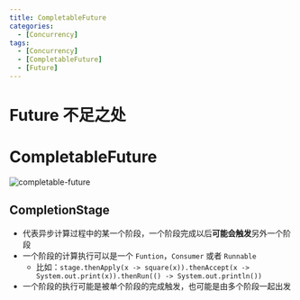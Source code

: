 ```yaml
---
title: CompletableFuture
categories:
  - [Concurrency]
tags:
  - [Concurrency]
  - [CompletableFuture]
  - [Future]
---
```




# Future 不足之处





<!--more-->



# CompletableFuture

![completable-future](https://cdn.jsdelivr.net/gh/AresNing/PrivateImg/img/completable-future.png)

## CompletionStage

- 代表异步计算过程中的某一个阶段，一个阶段完成以后**可能会触发**另外一个阶段
- 一个阶段的计算执行可以是一个 `Funtion`，`Consumer` 或者 `Runnable`
  - 比如：`stage.thenApply(x -> square(x)).thenAccept(x -> System.out.print(x)).thenRun(() -> System.out.println())`
- 一个阶段的执行可能是被单个阶段的完成触发，也可能是由多个阶段一起出发